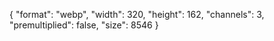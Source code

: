 {
  "format": "webp",
  "width": 320,
  "height": 162,
  "channels": 3,
  "premultiplied": false,
  "size": 8546
}